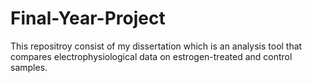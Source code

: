 # Final-Year-Project
This repositroy consist of my dissertation which is an analysis tool that compares electrophysiological data on estrogen-treated and control samples. 

